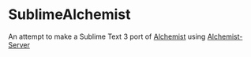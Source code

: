 SublimeAlchemist
================

An attempt to make a Sublime Text 3 port of [Alchemist](https://github.com/tonini/alchemist.el) using [Alchemist-Server](https://github.com/tonini/alchemist-server)